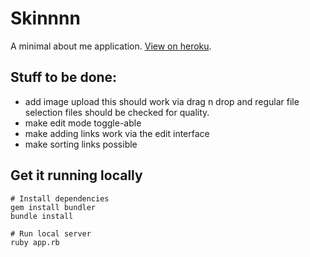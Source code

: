 # Skinnnn
A minimal about me application. [View on heroku](http://vast-reaches-2424.herokuapp.com/).

## Stuff to be done:

- add image upload
  this should work via drag n drop and regular file selection
  files should be checked for quality.
- make edit mode toggle-able
- make adding links work via the edit interface
- make sorting links possible

## Get it running locally
	# Install dependencies
	gem install bundler
	bundle install

	# Run local server
	ruby app.rb
